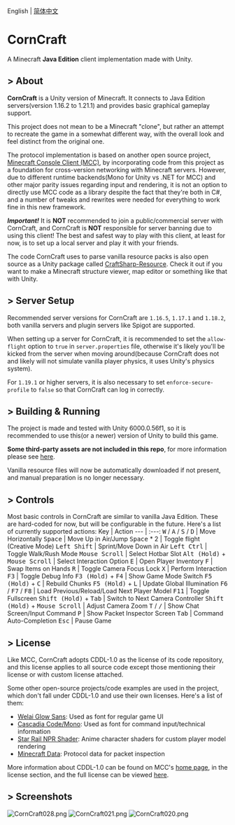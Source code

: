 English | [简体中文](README.zh-CN.md)

# CornCraft
A Minecraft **Java Edition** client implementation made with Unity.

## > About
**CornCraft** is a Unity version of Minecraft. It connects to Java Edition servers(version 1.16.2 to 1.21.1) and provides basic graphical gameplay support.

This project does not mean to be a Minecraft "clone", but rather an attempt to recreate the game in a somewhat different way, with the overall look and feel distinct from the original one.

The protocol implementation is based on another open source project, [Minecraft Console Client (MCC)](https://github.com/MCCTeam/Minecraft-Console-Client), by incorporating code from this project as a foundation for cross-version networking with Minecraft servers. However, due to different runtime backends(Mono for Unity vs .NET for MCC) and other major parity issues regarding input and rendering, it is not an option to directly use MCC code as a library despite the fact that they're both in C#, and a number of tweaks and rewrites were needed for everything to work fine in this new framework.

***Important!*** It is **NOT** recommended to join a public/commercial server with CornCraft, and CornCraft is **NOT** responsible for server banning due to using this client! The best and safest way to play with this client, at least for now, is to set up a local server and play it with your friends.

The code CornCraft uses to parse vanilla resource packs is also open source as a Unity package called [CraftSharp-Resource](https://github.com/DevBobcorn/CraftSharp-Resource). Check it out if you want to make a Minecraft structure viewer, map editor or something like that with Unity.

## > Server Setup
Recommended server versions for CornCraft are <code>1.16.5</code>, <code>1.17.1</code> and <code>1.18.2</code>, both vanilla servers and plugin servers like Spigot are supported.

When setting up a server for CornCraft, it is recommended to set the <code>allow-flight</code> option to <code>true</code> in <code>server.properties</code> file, otherwise it's likely you'll be kicked from the server when moving around(because CornCraft does not and likely will not simulate vanilla player physics, it uses Unity's physics system).

For <code>1.19.1</code> or higher servers, it is also necessary to set <code>enforce-secure-profile</code> to <code>false</code> so that CornCraft can log in correctly.

## > Building & Running
The project is made and tested with Unity 6000.0.56f1, so it is recommended to use this(or a newer) version of Unity to build this game.

**Some third-party assets are not included in this repo**, for more information please see [here](./Assets/Third%20Party%20Assets.md).

Vanilla resource files will now be automatically downloaded if not present, and manual preparation is no longer necessary.

## > Controls
Most basic controls in CornCraft are similar to vanilla Java Edition. These are hard-coded for now, but will be configurable in the future. Here's a list of currently supported actions:
Key                                                       | Action
---                                                       | :---:
<kbd>W</kbd> / <kbd>A</kbd> / <kbd>S</kbd> / <kbd>D</kbd> | Move Horizontally
<kbd>Space</kbd>                                          | Move Up in Air/Jump
<kbd>Space</kbd> * 2                                      | Toggle flight (Creative Mode)
<kbd>Left Shift</kbd>                                     | Sprint/Move Down in Air
<kbd>Left Ctrl</kbd>                                      | Toggle Walk/Rush Mode
<kbd>Mouse Scroll</kbd>                                   | Select Hotbar Slot
<kbd>Alt (Hold)</kbd> + <kbd>Mouse Scroll</kbd>           | Select Interaction Option
<kbd>E</kbd>                                              | Open Player Inventory
<kbd>F</kbd>                                              | Swap Items on Hands
<kbd>R</kbd>                                              | Toggle Camera Focus Lock
<kbd>X</kbd>                                              | Perform Interaction
<kbd>F3</kbd>                                             | Toggle Debug Info
<kbd>F3 (Hold)</kbd> + <kbd>F4</kbd>                      | Show Game Mode Switch
<kbd>F5 (Hold)</kbd> + <kbd>C</kbd>                              | Rebuild Chunks
<kbd>F5 (Hold)</kbd> + <kbd>L</kbd>                              | Update Global Illumination
<kbd>F6</kbd> / <kbd>F7</kbd> / <kbd>F8</kbd>             | Load Previous/Reload/Load Next Player Model
<kbd>F11</kbd>                                            | Toggle Fullscreen
<kbd>Shift (Hold)</kbd> + <kbd>Tab</kbd>                         | Switch to Next Camera Controller
<kbd>Shift (Hold)</kbd> + <kbd>Mouse Scroll</kbd>                | Adjust Camera Zoom
<kbd>T</kbd> / <kbd>/</kbd>                               | Show Chat Screen/Input Command
<kbd>P</kbd>                                              | Show Packet Inspector Screen
<kbd>Tab</kbd>                                            | Command Auto-Completion
<kbd>Esc</kbd>                                            | Pause Game

## > License
Like MCC, CornCraft adopts CDDL-1.0 as the license of its code repository, and this license applies to all source code except those mentioning their license or with custom license attached.

Some other open-source projects/code examples are used in the project, which don't fall under CDDL-1.0 and use their own licenses. Here's a list of them:
* [Welai Glow Sans](https://github.com/welai/glow-sans): Used as font for regular game UI
* [Cascadia Code/Mono](https://github.com/microsoft/cascadia-code): Used as font for command input/technical information
* [Star Rail NPR Shader](https://github.com/stalomeow/StarRailNPRShader): Anime character shaders for custom player model rendering
* [Minecraft Data](https://github.com/PrismarineJS/minecraft-data): Protocol data for packet inspection

More information about CDDL-1.0 can be found on MCC's [home page](https://github.com/MCCTeam/Minecraft-Console-Client), in the license section, and the full license can be viewed [here](./LICENSE.md).

## > Screenshots
![CornCraft028.png](https://s2.loli.net/2025/06/04/hHWmExPiLkJs1a9.png)
![CornCraft021.png](https://s2.loli.net/2024/10/28/kas4ZD8cgrfb6xn.png)
![CornCraft020.png](https://s2.loli.net/2024/10/28/xFVCbJNwH6qAZ2E.png)